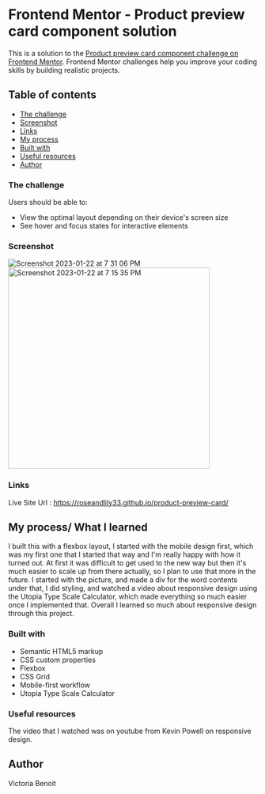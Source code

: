 # Frontend Mentor - Product preview card component solution

This is a solution to the [Product preview card component challenge on Frontend Mentor](https://www.frontendmentor.io/challenges/product-preview-card-component-GO7UmttRfa). Frontend Mentor challenges help you improve your coding skills by building realistic projects. 

## Table of contents
- [The challenge](#the-challenge)
- [Screenshot](#screenshot)
- [Links](#links)
- [My process](#my-process)
- [Built with](#built-with)
- [Useful resources](#useful-resources)
- [Author](#author)

### The challenge

Users should be able to:

- View the optimal layout depending on their device's screen size
- See hover and focus states for interactive elements


### Screenshot
![Screenshot 2023-01-22 at 7 31 06 PM](https://user-images.githubusercontent.com/109821108/213946806-e2aa8590-11c9-4f69-9246-12626840b045.png)
<img width="407" alt="Screenshot 2023-01-22 at 7 15 35 PM" src="https://user-images.githubusercontent.com/109821108/213946823-e084fb94-7deb-4a92-bbf8-9db42c32f6a4.png">



### Links
Live Site Url : https://roseandlily33.github.io/product-preview-card/


## My process/ What I learned
I built this with a flexbox layout, I started with the mobile design first, which was my first one that I started that way and I'm really happy with how it turned out. At first it was difficult to get used to the new way but then it's much easier to scale up from there actually, so I plan to use that more in the future. I started with the picture, and made a div for the word contents under that, I did styling, and watched a video about responsive design using the Utopia Type Scale Calculator, which made everything so much easier once I implemented that. Overall I learned so much about responsive design through this project. 

### Built with

- Semantic HTML5 markup
- CSS custom properties
- Flexbox
- CSS Grid
- Mobile-first workflow
- Utopia Type Scale Calculator


### Useful resources

The video that I watched was on youtube from Kevin Powell on responsive design.

## Author

Victoria Benoit

